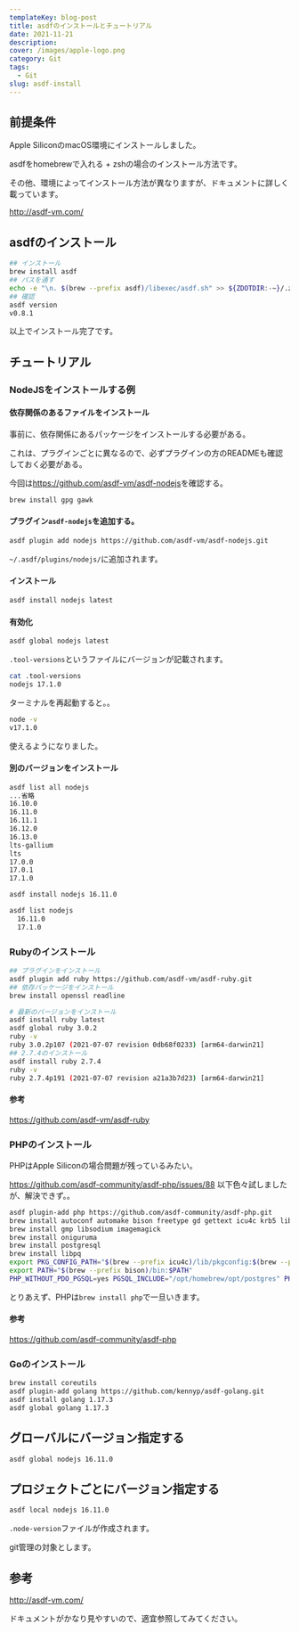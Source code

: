 ```yaml
---
templateKey: blog-post
title: asdfのインストールとチュートリアル
date: 2021-11-21
description: 
cover: /images/apple-logo.png
category: Git
tags:
  - Git
slug: asdf-install
---
```

  
## 前提条件

Apple SiliconのmacOS環境にインストールしました。

asdfをhomebrewで入れる + zshの場合のインストール方法です。

その他、環境によってインストール方法が異なりますが、ドキュメントに詳しく載っています。

<http://asdf-vm.com/>

## asdfのインストール

```bash
## インストール
brew install asdf
## パスを通す
echo -e "\n. $(brew --prefix asdf)/libexec/asdf.sh" >> ${ZDOTDIR:-~}/.zshrc
## 確認
asdf version
v0.8.1
```

以上でインストール完了です。

## チュートリアル

### NodeJSをインストールする例

#### 依存関係のあるファイルをインストール

事前に、依存関係にあるパッケージをインストールする必要がある。

これは、プラグインごとに異なるので、必ずプラグインの方のREADMEも確認しておく必要がある。

今回は<https://github.com/asdf-vm/asdf-nodejs>を確認する。

```bash
brew install gpg gawk
```

#### プラグイン`asdf-nodejs`を追加する。

```bash
asdf plugin add nodejs https://github.com/asdf-vm/asdf-nodejs.git
```

`~/.asdf/plugins/nodejs/`に追加されます。

#### インストール

```bash
asdf install nodejs latest
```

#### 有効化

```bash
asdf global nodejs latest
```

`.tool-versions`というファイルにバージョンが記載されます。
```bash
cat .tool-versions
nodejs 17.1.0
```

ターミナルを再起動すると。。
```bash
node -v
v17.1.0
```

使えるようになりました。


#### 別のバージョンをインストール

```bash
asdf list all nodejs
...省略
16.10.0
16.11.0
16.11.1
16.12.0
16.13.0
lts-gallium
lts
17.0.0
17.0.1
17.1.0
```

```bash
asdf install nodejs 16.11.0
```


```bash
asdf list nodejs
  16.11.0
  17.1.0
```

### Rubyのインストール

```bash
## プラグインをインストール
asdf plugin add ruby https://github.com/asdf-vm/asdf-ruby.git
## 依存パッケージをインストール
brew install openssl readline
```

```bash
# 最新のバージョンをインストール
asdf install ruby latest
asdf global ruby 3.0.2
ruby -v
ruby 3.0.2p107 (2021-07-07 revision 0db68f0233) [arm64-darwin21]
## 2.7.4のインストール
asdf install ruby 2.7.4
ruby -v
ruby 2.7.4p191 (2021-07-07 revision a21a3b7d23) [arm64-darwin21]
```

#### 参考
<https://github.com/asdf-vm/asdf-ruby>

### PHPのインストール

PHPはApple Siliconの場合問題が残っているみたい。

<https://github.com/asdf-community/asdf-php/issues/88>
以下色々試しましたが、解決できず。。

```bash
asdf plugin-add php https://github.com/asdf-community/asdf-php.git
brew install autoconf automake bison freetype gd gettext icu4c krb5 libedit libiconv libjpeg libpng libxml2 libzip pkg-config re2c zlib
brew install gmp libsodium imagemagick
brew install oniguruma
brew install postgresql
brew install libpq
export PKG_CONFIG_PATH="$(brew --prefix icu4c)/lib/pkgconfig:$(brew --prefix krb5)/lib/pkgconfig:$(brew --prefix libedit)/lib/pkgconfig:$(brew --prefix libxml2)/lib/pkgconfig:$(brew --prefix openssl)/lib/pkgconfig"
export PATH="$(brew --prefix bison)/bin:$PATH"
PHP_WITHOUT_PDO_PGSQL=yes PGSQL_INCLUDE="/opt/homebrew/opt/postgres" PHP_CONFIGURE_OPTIONS="--with-pdo-pgsql=/opt/homebrew/opt/postgres/ --with-pgsql=/opt/homebrew/opt/postgres/ --with-iconv=$(brew --prefix libiconv)" asdf install php 7.4.23
```

とりあえず、PHPは`brew install php`で一旦いきます。

#### 参考

<https://github.com/asdf-community/asdf-php>

### Goのインストール

```bash
brew install coreutils
asdf plugin-add golang https://github.com/kennyp/asdf-golang.git
asdf install golang 1.17.3
asdf global golang 1.17.3
```

## グローバルにバージョン指定する

```bash
asdf global nodejs 16.11.0
```

## プロジェクトごとにバージョン指定する

```bash
asdf local nodejs 16.11.0
```

`.node-version`ファイルが作成されます。

git管理の対象とします。

## 参考

<http://asdf-vm.com/>

ドキュメントがかなり見やすいので、適宜参照してみてください。
